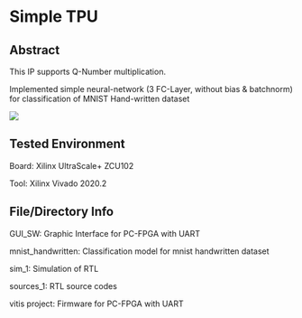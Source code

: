 # Simple TPU
## Abstract
This IP supports Q-Number multiplication.

Implemented simple neural-network (3 FC-Layer, without bias & batchnorm) for classification of MNIST Hand-written dataset

[![](https://img.youtube.com/vi/KS9wVxYWHA0/0.jpg)](https://www.youtube.com/watch?v=KS9wVxYWHA0)

## Tested Environment
Board: Xilinx UltraScale+ ZCU102

Tool: Xilinx Vivado 2020.2


## File/Directory Info
GUI_SW: Graphic Interface for PC-FPGA with UART

mnist_handwritten: Classification model for mnist handwritten dataset

sim_1: Simulation of RTL

sources_1: RTL source codes

vitis project: Firmware for PC-FPGA with UART
